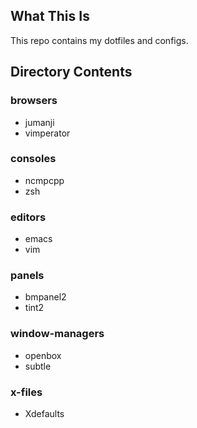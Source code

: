 ## What This Is
This repo contains my dotfiles and configs. 

## Directory Contents
### browsers
 * jumanji
 * vimperator

### consoles
 * ncmpcpp
 * zsh

### editors
 * emacs
 * vim

### panels
 * bmpanel2
 * tint2

### window-managers
 * openbox
 * subtle

### x-files
 * Xdefaults
